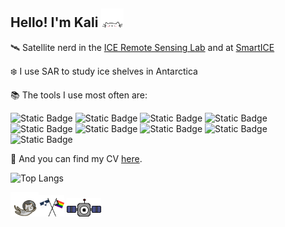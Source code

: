 ## Hello! I'm Kali <img src="./cat.gif" width="7%" height="7%"/>

🛰️ Satellite nerd in the [ICE Remote Sensing Lab](https://www.icelab.ca/) and at [SmartICE](https://smartice.org/)
   
   ❄️ I use SAR to study ice shelves in Antarctica
  
📚 The tools I use most often are:
  
  ![Static Badge](https://img.shields.io/badge/Python-F0F0F0?style=for-the-badge&logo=python&logoColor=ffde57)
  ![Static Badge](https://img.shields.io/badge/qgis-F0F0F0?style=for-the-badge&logo=qgis&logoColor=3BAF29)
  ![Static Badge](https://img.shields.io/badge/arcgis-F0F0F0?style=for-the-badge&logo=arcgis&logoColor=%232C7AC3)
  ![Static Badge](https://img.shields.io/badge/GDAL-F0F0F0?style=for-the-badge&logo=GDAL&logoColor=%235CAE58)
  ![Static Badge](https://img.shields.io/badge/pandas-F0F0F0?style=for-the-badge&logo=pandas&logoColor=150458)
  ![Static Badge](https://img.shields.io/badge/google%20earth%20engine-F0F0F0?style=for-the-badge&logo=google%20earth%20engine&logoColor=%234285F4)
  ![Static Badge](https://img.shields.io/badge/linux-F0F0F0?style=for-the-badge&logo=linux&logoColor=%23FCC624)
  ![Static Badge](https://img.shields.io/badge/anaconda-F0F0F0?style=for-the-badge&logo=anaconda&logoColor=3BAF29)
  ![Static Badge](https://img.shields.io/badge/latex-F0F0F0?style=for-the-badge&logo=latex&logoColor=%23008080)

📄 And you can find my CV [here](KaliMcDougall_CV.pdf).

  ![Top Langs](https://github-readme-stats.vercel.app/api/top-langs/?username=kalimcdougall&layout=compact&langs_count=3)
  
  <img src="./space_cat.gif" width="9%" height="9%"/><img src="./flags.gif" width="8%" height="8%"/> <img src="./nyan_satellite.gif" width="11%" height="11%"/>
